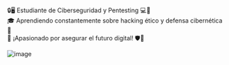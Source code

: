 🔒🖥️ Estudiante de Ciberseguridad y Pentesting 💻🔐  
🎓 Aprendiendo constantemente sobre hacking ético y defensa cibernética 📘  
💪 ¡Apasionado por asegurar el futuro digital! 🛡️🚀  


![image](https://github.com/refreh/refreh/assets/75564281/c5b6fe42-05e6-4fc3-9dc6-e5044c9b4b99)




